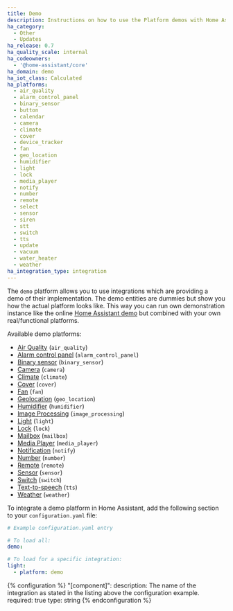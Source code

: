 ```yaml
---
title: Demo
description: Instructions on how to use the Platform demos with Home Assistant.
ha_category:
  - Other
  - Updates
ha_release: 0.7
ha_quality_scale: internal
ha_codeowners:
  - '@home-assistant/core'
ha_domain: demo
ha_iot_class: Calculated
ha_platforms:
  - air_quality
  - alarm_control_panel
  - binary_sensor
  - button
  - calendar
  - camera
  - climate
  - cover
  - device_tracker
  - fan
  - geo_location
  - humidifier
  - light
  - lock
  - media_player
  - notify
  - number
  - remote
  - select
  - sensor
  - siren
  - stt
  - switch
  - tts
  - update
  - vacuum
  - water_heater
  - weather
ha_integration_type: integration
---
```


The `demo` platform allows you to use integrations which are providing a demo of their implementation. The demo entities are dummies but show you how the actual platform looks like. This way you can run own demonstration instance like the online [Home Assistant demo](/demo/) but combined with your own real/functional platforms.

Available demo platforms:

- [Air Quality](/integrations/air_quality/) (`air_quality`)
- [Alarm control panel](/integrations/alarm_control_panel/) (`alarm_control_panel`)
- [Binary sensor](/integrations/binary_sensor/) (`binary_sensor`)
- [Camera](/integrations/camera/) (`camera`)
- [Climate](/integrations/climate/) (`climate`)
- [Cover](/integrations/cover/) (`cover`)
- [Fan](/integrations/fan/) (`fan`)
- [Geolocation](/integrations/geo_location/) (`geo_location`)
- [Humidifier](/integrations/humidifier/) (`humidifier`)
- [Image Processing](/integrations/image_processing/) (`image_processing`)
- [Light](/integrations/light/) (`light`)
- [Lock](/integrations/lock/) (`lock`)
- [Mailbox](/integrations/mailbox/) (`mailbox`)
- [Media Player](/integrations/media_player/) (`media_player`)
- [Notification](/integrations/notify/) (`notify`)
- [Number](/integrations/number/) (`number`)
- [Remote](/integrations/remote/) (`remote`)
- [Sensor](/integrations/sensor/) (`sensor`)
- [Switch](/integrations/switch/) (`switch`)
- [Text-to-speech](/integrations/tts/) (`tts`)
- [Weather](/integrations/weather/) (`weather`)

To integrate a demo platform in Home Assistant, add the following section to your `configuration.yaml` file:

```yaml
# Example configuration.yaml entry

# To load all:
demo:

# To load for a specific integration:
light:
  - platform: demo
```

{% configuration %}
"[component]":
  description: The name of the integration as stated in the listing above the configuration example.
  required: true
  type: string
{% endconfiguration %}
